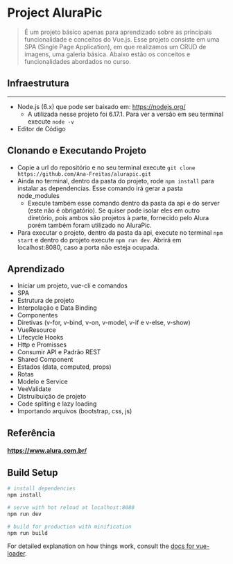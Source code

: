 # Project AluraPic

> É um projeto básico apenas para aprendizado sobre as principais funcionalidade e conceitos do Vue.js. Esse projeto consiste em uma SPA (Single Page Application), em que realizamos um CRUD de imagens, uma galeria básica. Abaixo estão os conceitos e funcionalidades abordados no curso.

## Infraestrutura
-------------
* Node.js (6.x) que pode ser baixado em: https://nodejs.org/
  * A utilizada nesse projeto foi  6.17.1. Para ver a versão em seu terminal execute `node -v`
* Editor de Código

## Clonando e Executando Projeto
  
* Copie a url do repositório e no seu terminal execute `git clone https://github.com/Ana-Freitas/alurapic.git`
* Ainda no terminal, dentro da pasta do projeto, rode `npm install` para instalar as dependencias. Esse comando irá gerar a pasta node_modules
    * Execute também esse comando dentro da pasta da api e do server (este não é obrigatório). Se quiser pode isolar eles em outro diretório, pois ambos são projetos à parte, fornecido pelo Alura porém também foram utilizado no AluraPic.
* Para executar o projeto, dentro da pasta da api, execute no terminal `npm start` e dentro do projeto execute `npm run dev`. Abrirá em localhost:8080, caso a porta não esteja ocupada.

## Aprendizado
  * Iniciar um projeto, vue-cli e comandos
  * SPA
  * Estrutura de projeto
  * Interpolação e Data Binding
  * Componentes
  * Diretivas (v-for, v-bind, v-on, v-model, v-if e v-else, v-show) 
  * VueResource
  * Lifecycle Hooks
  * Http e Promisses
  * Consumir API e Padrão REST
  * Shared Component
  * Estados (data, computed, props)
  * Rotas
  * Modelo e Service
  * VeeValidate
  * Distruibuição de projeto
  * Code spliting e lazy loading
  * Importando arquivos (bootstrap, css, js)

## Referência
  #### https://www.alura.com.br/

## Build Setup

``` bash
# install dependencies
npm install

# serve with hot reload at localhost:8080
npm run dev

# build for production with minification
npm run build
```

For detailed explanation on how things work, consult the [docs for vue-loader](http://vuejs.github.io/vue-loader).
